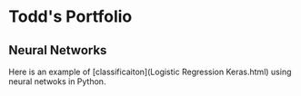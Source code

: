 # Todd's Portfolio

## Neural Networks
Here is an example of [classificaiton](Logistic Regression Keras.html) using neural netwoks in Python.
